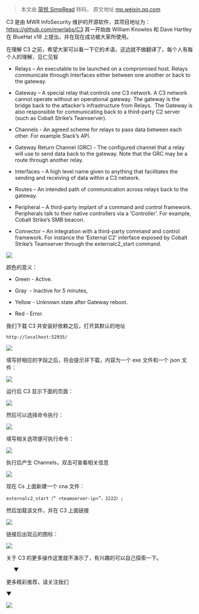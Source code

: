 > 本文由 [简悦 SimpRead](http://ksria.com/simpread/) 转码， 原文地址 [mp.weixin.qq.com](https://mp.weixin.qq.com/s/IzbGtL5DnL7oPKHOXWs-OQ)

C3 是由 MWR InfoSecurity 维护的开源软件，其项目地址为：https://github.com/mwrlabs/C3 其一开始由 William Knowles 和 Dave Hartley 在 BlueHat v18 上提出，并在现在成功被大家所使用。

在理解 C3 之前，希望大家可以看一下它的术语，这边就不做翻译了，每个人有每个人的理解，见仁见智

*   Relays – An executable to be launched on a compromised host. Relays communicate through Interfaces either between one another or back to the gateway.
    
*   Gateway – A special relay that controls one C3 network. A C3 network cannot operate without an operational gateway. The gateway is the bridge back to the attacker’s infrastructure from Relays.  The Gateway is also responsible for communicating back to a third-party C2 server (such as Cobalt Strike’s Teamserver).
    
*   Channels - An agreed scheme for relays to pass data between each other. For example Slack’s API.
    
*   Gateway Return Channel (GRC) - The configured channel that a relay will use to send data back to the gateway. Note that the GRC may be a route through another relay.
    
*   Interfaces – A high level name given to anything that facilitates the sending and receiving of data within a C3 network.
    
*   Routes – An intended path of communication across relays back to the gateway.
    
*   Peripheral – A third-party implant of a command and control framework. Peripherals talk to their native controllers via a ‘Controller’. For example, Cobalt Strike’s SMB beacon.
    
*   Connector – An integration with a third-party command and control framework. For instance the ‘External C2’ interface exposed by Cobalt Strike’s Teamserver through the externalc2_start command.
    

![](https://mmbiz.qpic.cn/mmbiz_jpg/mj7qfictF08VAnvM2Dz6KIDNMMkMHns1MlxQdDsW1TVp0IfFOFNngZxqQ2lmAMgQSLlBb0kTXRlY4v8Xa2Ns3Cw/640?wx_fmt=jpeg)

颜色的意义：

*   Green - Active.
    
*   Gray  - Inactive for 5 minutes,
    
*   Yellow - Unknown state after Gateway reboot.
    
*   Red - Error.
    

我们下载 C3 并安装好依赖之后，打开其默认的地址

```
http://localhost:52935/
```

![](https://mmbiz.qpic.cn/mmbiz_png/mj7qfictF08VAnvM2Dz6KIDNMMkMHns1M30jhXtjWbEIYEfNaYMorEiamfnj04zuhzibibalCShUehHCyCbvV1Q8ibw/640?wx_fmt=png)

填写好相应的字段之后，将会提示并下载，内容为一个 exe 文件和一个 json 文件：

![](https://mmbiz.qpic.cn/mmbiz_png/mj7qfictF08VAnvM2Dz6KIDNMMkMHns1MTK1ohsbiaGxHNILNYpXDw0ksFU4Q2vpnHtmIvhzrEFbDZl1abZBMrlw/640?wx_fmt=png)

运行后 C3 显示下面的页面：

![](https://mmbiz.qpic.cn/mmbiz_png/mj7qfictF08VAnvM2Dz6KIDNMMkMHns1M5icEFSIvL7p9ylpScpib5G6rVztkYiaDk2ITJuG5vPjedPiacpLbr9jTCw/640?wx_fmt=png)

然后可以选择命令执行：

![](https://mmbiz.qpic.cn/mmbiz_png/mj7qfictF08VAnvM2Dz6KIDNMMkMHns1MuuibviahjjwawCX38sacmQgao6NVDTGaSRQycribH1nwv8iaEOBickeqwcg/640?wx_fmt=png)

填写相关选项便可执行命令：

![](https://mmbiz.qpic.cn/mmbiz_png/mj7qfictF08VAnvM2Dz6KIDNMMkMHns1MppkDFMCLcJZzOF6IpWLzjaZmzib5a6KhUx2E6Em1Z6kOjxxticlOVYDQ/640?wx_fmt=png)

执行后产生 Channels，双击可查看相关信息

![](https://mmbiz.qpic.cn/mmbiz_png/mj7qfictF08VAnvM2Dz6KIDNMMkMHns1MJTLJkFTXkAMrHVz5FRicJGriaaAiaq0MuOYnwYE4luzooF0lOnrSxudXA/640?wx_fmt=png)

现在 Cs 上面新建一个 cna 文件：

```
externalc2_start（“ <teamserver-ip>”，2222）;
```

然后加载该文件，并在 C3 上面链接

![](https://mmbiz.qpic.cn/mmbiz_png/mj7qfictF08VAnvM2Dz6KIDNMMkMHns1MyxzOpPG1XmqHxxicCru4uvpZGVAga0ugCr9iciciak7WiaXL2vQiaeMjticBA/640?wx_fmt=png)

链接后出现云的图标：

![](https://mmbiz.qpic.cn/mmbiz_png/mj7qfictF08VAnvM2Dz6KIDNMMkMHns1MP71tB8Ctm1WxvtxHMNINqTJvplD5bf9gdAA7hjbmnP8frwUZRVYFAA/640?wx_fmt=png)

关于 C3 的更多操作这里就不演示了，有兴趣的可以自己探索一下。

     ▼

更多精彩推荐，请关注我们

▼

![](https://mmbiz.qpic.cn/mmbiz_png/mj7qfictF08XZjHeWkA6jN4ScHYyWRlpHPPgib1gYwMYGnDWRCQLbibiabBTc7Nch96m7jwN4PO4178phshVicWjiaeA/640?wx_fmt=png)
